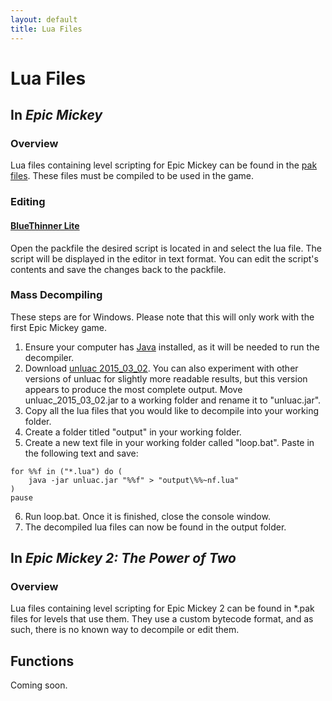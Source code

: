 ```yaml
---
layout: default
title: Lua Files
---
```


# Lua Files

## In *Epic Mickey*

### Overview

Lua files containing level scripting for Epic Mickey can be found in the [pak files](./pak-files). These files must be compiled to be used in the game.

### Editing

#### [BlueThinner Lite](./tools/bluethinner-lite)

Open the packfile the desired script is located in and select the lua file. The script will be displayed in the editor in text format. You can edit the script's contents and save the changes back to the packfile.

### Mass Decompiling
These steps are for Windows. Please note that this will only work with the first Epic Mickey game.
1. Ensure your computer has [Java](https://java.com/en/download/) installed, as it will be needed to run the decompiler.
2. Download [unluac 2015_03_02](https://sourceforge.net/projects/unluac/files/Unstable/unluac_2015_03_02.jar/download). You can also experiment with other versions of unluac for slightly more readable results, but this version appears to produce the most complete output. Move unluac_2015_03_02.jar to a working folder and rename it to "unluac.jar".
3. Copy all the lua files that you would like to decompile into your working folder.
4. Create a folder titled "output" in your working folder.
5. Create a new text file in your working folder called "loop.bat". Paste in the following text and save:
```
for %%f in ("*.lua") do (
    java -jar unluac.jar "%%f" > "output\%%~nf.lua"
)
pause
```
6. Run loop.bat. Once it is finished, close the console window.
7. The decompiled lua files can now be found in the output folder.

## In *Epic Mickey 2: The Power of Two*

### Overview

Lua files containing level scripting for Epic Mickey 2 can be found in *.pak files for levels that use them. They use a custom bytecode format, and as such, there is no known way to decompile or edit them.

## Functions

Coming soon.